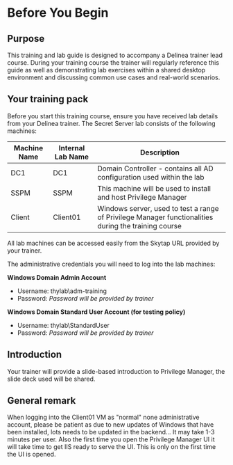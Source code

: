 # Before You Begin

## Purpose

This training and lab guide is designed to accompany a Delinea trainer lead course. During your training course the trainer will regularly reference this guide as well as demonstrating lab exercises within a shared desktop environment and discussing common use cases and real-world scenarios.

## Your training pack

Before you start this training course, ensure you have received lab details from your Delinea trainer.
The Secret Server lab consists of the following machines:

| Machine Name | Internal Lab Name | Description |
|--------------|-------------------|-------------|
|DC1|DC1|Domain Controller - contains all AD configuration used within the lab|
|SSPM|SSPM|This machine will be used to install and host Privilege Manager|
|Client|Client01|Windows server, used to test a range of Privilege Manager functionalities during the training course|

All lab machines can be accessed easily from the Skytap URL provided by your trainer.

The administrative credentials you will need to log into the lab machines:

**Windows Domain Admin Account**

  * Username: thylab\\adm-training
  * Password: *Password will be provided by trainer*

**Windows Domain Standard User Account (for testing policy)**

* Username: thylab\\StandardUser
* Password: *Password will be provided by trainer*

## Introduction

Your trainer will provide a slide-based introduction to Privilege Manager, the slide deck used will
be shared.

## General remark

When logging into the Client01 VM as "normal" none administrative account, please be patient as due to new updates of Windows that have been installed, lots needs to be updated in the backend... It may take 1-3 minutes per user. Also the first time you open the Privilege Manager UI it will take time to get IIS ready to serve the UI. This is only on the first time the UI is opened.
